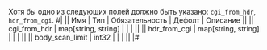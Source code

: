   
Хотя бы одно из следующих полей должно быть указано: `cgi_from_hdr`, `hdr_from_cgi`.
#|
|| Имя | Тип | Обязательность | Дефолт | Описание ||
|| cgi_from_hdr | map[string, string] |  |  |  ||
|| hdr_from_cgi | map[string, string] |  |  |  ||
|| body_scan_limit | int32 |  |  |  ||
|#